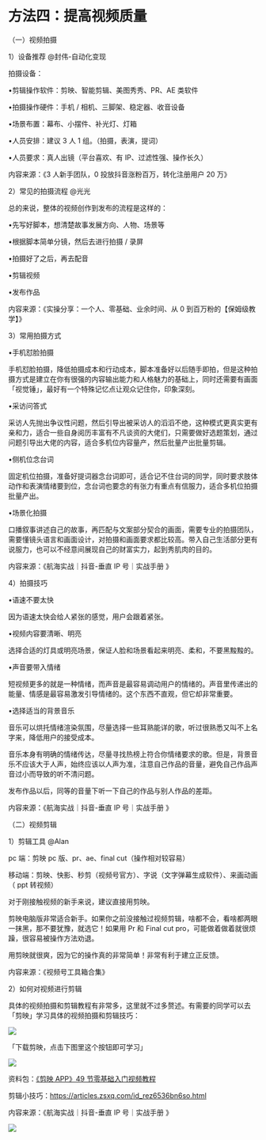 # 方法四：提高视频质量

（一）视频拍摄

1）设备推荐 @封伟-自动化变现

拍摄设备：

•剪辑操作软件：剪映、智能剪辑、美图秀秀、PR、AE 类软件

•拍摄操作硬件：手机 / 相机、三脚架、稳定器、收音设备

•场景布置：幕布、小摆件、补光灯、灯箱

•人员安排：建议 3 人 1 组。（拍摄，表演，提词）

•人员要求：真人出镜（平台喜欢、有 IP、过滤性强、操作长久）

内容来源：《3 人新手团队，0 投放抖音涨粉百万，转化注册用户 20 万》

2）常见的拍摄流程 @光光

总的来说，整体的视频创作到发布的流程是这样的：

•先写好脚本，想清楚故事发展方向、人物、场景等

•根据脚本简单分镜，然后去进行拍摄 / 录屏

•拍摄好了之后，再去配音

•剪辑视频

•发布作品

内容来源：《实操分享：一个人、零基础、业余时间、从 0 到百万粉的【保姆级教学】》

3）常用拍摄方式

•手机怼脸拍摄

手机怼脸拍摄，降低拍摄成本和行动成本，脚本准备好以后随手即拍，但是这种拍摄方式是建立在你有很强的内容输出能力和人格魅力的基础上，同时还需要有画面「视觉锤」，最好有一个特殊记忆点让观众记住你，印象深刻。

•采访问答式

采访人先抛出争议性问题，然后引导出被采访人的滔滔不绝，这种模式更真实更有亲和力，适合一些自身阅历丰富有不凡谈资的大佬们，只需要做好选题策划，通过问题引导出大佬的内容，适合多机位内容量产，然后批量产出批量剪辑。

•侧机位念台词

固定机位拍摄，准备好提词器念台词即可，适合记不住台词的同学，同时要求肢体动作和表演情绪要到位，念台词也要念的有张力有重点有信服力，适合多机位拍摄批量产出。

•场景化拍摄

口播叙事讲述自己的故事，再匹配与文案部分契合的画面，需要专业的拍摄团队，需要懂镜头语言和画面设计，对拍摄和画面要求都比较高。带入自己生活部分更有说服力，也可以不经意间展现自己的财富实力，起到秀肌肉的目的。

内容来源：《航海实战｜抖音-垂直 IP 号｜实战手册 》

4）拍摄技巧

•语速不要太快

因为语速太快会给人紧张的感觉，用户会跟着紧张。

•视频内容要清晰、明亮

选择合适的灯具或明亮场景，保证人脸和场景看起来明亮、柔和，不要黑黢黢的。

•声音要带入情绪

短视频更多的就是一种情绪，而声音是最容易调动用户的情绪的。声音里传递出的能量、情感是最容易激发引导情绪的。这个东西不直观，但它却非常重要。

•选择适当的背景音乐

音乐可以烘托情绪渲染氛围，尽量选择一些耳熟能详的歌，听过很熟悉又叫不上名字来，降低用户的接受成本。

音乐本身有明确的情绪传达，尽量寻找热榜上符合你情绪要求的歌。但是，背景音乐不应该大于人声，始终应该以人声为准，注意自己作品的音量，避免自己作品声音过小而导致的听不清问题。

发布作品以后，同等的音量下听一下自己的作品与别人作品的差距。

内容来源：《航海实战｜抖音-垂直 IP 号｜实战手册 》

（二）视频剪辑

1）剪辑工具 @Alan

pc 端：剪映 pc 版、pr、ae、final cut（操作相对较容易）

移动端：剪映、快影、秒剪（视频号官方）、字说（文字弹幕生成软件）、来画动画（ ppt 转视频）

对于刚接触视频的新手来说，建议直接用剪映。

剪映电脑版非常适合新手。如果你之前没接触过视频剪辑，啥都不会，看啥都两眼一抹黑，那不要犹豫，就选它！如果用 Pr 和 Final cut pro，可能做着做着就很烦躁，很容易被操作方法劝退。

用剪映就很爽，因为它的操作真的非常简单！非常有利于建立正反馈。

内容来源：《视频号工具箱合集》

2）如何对视频进行剪辑

具体的视频拍摄和剪辑教程有非常多，这里就不过多赘述。有需要的同学可以去「剪映」学习具体的视频拍摄和剪辑技巧：

![](img/003486f4ee3c0eb798910044e05b2dbd.png)

「下载剪映，点击下图里这个按钮即可学习」

![](img/1f60a5bcd7234b79bad44b493172f304.png)

资料包：[《剪映 APP》49 节零基础入门视频教程](https://active.clewm.net/BEIg0i?qrurl=http://c3.clewm.net/BEIg0i&gtype=1&key=1f8c316764462ea7f552857693915b3d130d5fb052)

剪辑小技巧：https://articles.zsxq.com/id_rez6536bn6so.html

内容来源：《航海实战｜抖音-垂直 IP 号｜实战手册 》

![](img/ee154d54a566f18cbbabb1f885197bac.png)